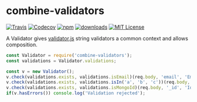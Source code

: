 # combine-validators

[![Travis](https://img.shields.io/travis/FlorianEdelmaier/validator.svg)](https://travis-ci.org/FlorianEdelmaier/validator)
[![Codecov](https://img.shields.io/codecov/c/github/FlorianEdelmaier/validator.svg)](https://codecov.io/github/FlorianEdelmaier/validator)
[![npm](https://img.shields.io/npm/v/npm.svg?maxAge=2592000)](http://npm.im/combine-validators)
[![downloads](https://img.shields.io/npm/dm/starwars-names.svg?style=flat-square)](http://npm-stat.com/charts.html?package=combine-validators)
[![MIT License](https://img.shields.io/npm/l/starwars-names.svg?style=flat-square)](http://opensource.org/licenses/MIT)

A Validator gives [validator.js](https://www.npmjs.com/package/validator) string validators a common context and allows composition.

```javascript
const Validator = require('combine-validators');
const validations = Validator.validations;

const v = new Validator();
v.check(validations.exists, validations.isEmail)(req.body, 'email', 'Email not valid');
v.check(validations.exists, validations.isIn('a', 'b', 'c'))(req.body, 'type', 'Type not valid');
v.check(validations.exists, validations.isMongoId)(req.body, '_id', 'Id not valid');
if(v.hasErrors()) console.log('Validation rejected');
```
